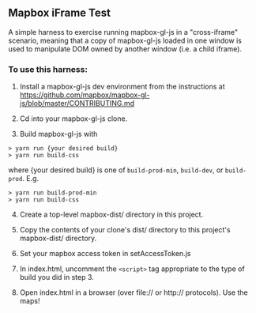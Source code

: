 ## Mapbox iFrame Test

A simple harness to exercise running mapbox-gl-js in a "cross-iframe"
scenario, meaning that a copy of mapbox-gl-js loaded in one window is used
to manipulate DOM owned by another window (i.e. a child iframe).

### To use this harness:

1. Install a mapbox-gl-js dev environment from the instructions at
https://github.com/mapbox/mapbox-gl-js/blob/master/CONTRIBUTING.md

2. Cd into your mapbox-gl-js clone.

3. Build mapbox-gl-js with

```
> yarn run {your desired build}
> yarn run build-css
```

where {your desired build} is one of `build-prod-min`, `build-dev`, or `build-prod`. E.g.

```
> yarn run build-prod-min
> yarn run build-css
```

4. Create a top-level mapbox-dist/ directory in this project.

5. Copy the contents of your clone's dist/ directory to this project's mapbox-dist/ directory.

6. Set your mapbox access token in setAccessToken.js

7. In index.html, uncomment the `<script>` tag appropriate to the type of build you did
   in step 3.

8. Open index.html in a browser (over file:// or http:// protocols). Use the maps!
